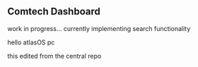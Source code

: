 ## Comtech Dashboard

 work in progress...
 currently implementing search functionality
 
hello atlasOS pc

this edited from the central repo
